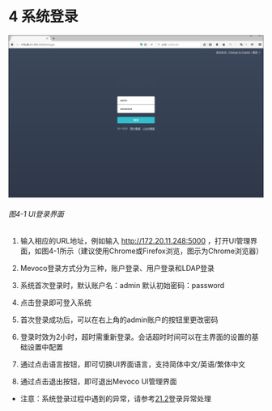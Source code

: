 # 4 系统登录

![png](../images/4-1.png "图4-1 UI登录界面")
###### 图4-1 UI登录界面

1. 输入相应的URL地址，例如输入 http://172.20.11.248:5000 ，打开UI管理界面，如图4-1所示（建议使用Chrome或Firefox浏览，图示为Chrome浏览器）

2. Mevoco登录方式分为三种，账户登录、用户登录和LDAP登录

3. 系统首次登录时，默认账户名：admin 默认初始密码：password

4. 点击登录即可登入系统

5. 首次登录成功后，可以在右上角的admin账户的按钮里更改密码

6. 登录时效为2小时，超时需重新登录。会话超时时间可以在主界面的设置的基础设置中配置

7. 通过点击语言按钮，即可切换UI界面语言，支持简体中文/英语/繁体中文

8. 通过点击退出按钮，即可退出Mevoco UI管理界面

* 注意：系统登录过程中遇到的异常，请参考[21.2](/exception/login.md)登录异常处理
